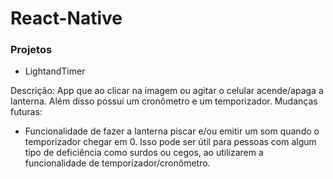 # React-Native

### Projetos
 - LightandTimer
 
 Descrição: 
 App que ao clicar na imagem ou agitar o celular acende/apaga a lanterna. Além disso possui um cronômetro e um temporizador.
 Mudanças futuras:
  - Funcionalidade de fazer a lanterna piscar e/ou emitir um som quando o temporizador chegar em 0. Isso pode ser útil para pessoas com algum tipo de deficiência como surdos ou cegos, ao utilizarem a funcionalidade de temporizador/cronômetro.
 
